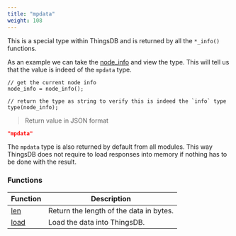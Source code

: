 ```yaml
---
title: "mpdata"
weight: 108
---
```



This is a special type within ThingsDB and is returned by all the `*_info()` functions.

As an example we can take the [node_info](../../node-api/node_info) and view the type. This will tell us that the value is indeed of the `mpdata` type.

```thingsdb,json_response,@n
// get the current node info
node_info = node_info();

// return the type as string to verify this is indeed the `info` type
type(node_info);
```

> Return value in JSON format

```json
"mpdata"
```

The `mpdata` type is also returned by default from all modules. This way ThingsDB does not require to load responses into memory if nothing has to be done with the result.

### Functions

Function | Description
------ | -----------
[len](./len) | Return the length of the data in bytes.
[load](./load) | Load the data into ThingsDB.

